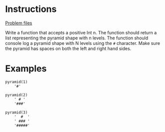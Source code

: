 # Instructions
[Problem files](.)

Write a function that accepts a positive Int n.  The function should return a list representing the pyramid shape with n levels. The
function should console log a pyramid shape with N levels using the `#` character.  Make sure the pyramid has spaces on both the left and
right hand sides.

# Examples
```
pyramid(1)
    '#'

pyramid(2)
    ' # '
    '###'

pyramid(3)
    '  #  '
    ' ### '
    '#####'
```

